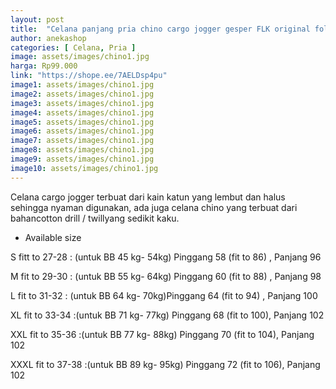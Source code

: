 ```yaml
---
layout: post
title:  "Celana panjang pria chino cargo jogger gesper FLK original folksystem"
author: anekashop
categories: [ Celana, Pria ]
image: assets/images/chino1.jpg
harga: Rp99.000
link: "https://shope.ee/7AELDsp4pu"
image1: assets/images/chino1.jpg
image2: assets/images/chino1.jpg
image3: assets/images/chino1.jpg
image4: assets/images/chino1.jpg
image5: assets/images/chino1.jpg
image6: assets/images/chino1.jpg
image7: assets/images/chino1.jpg
image8: assets/images/chino1.jpg
image9: assets/images/chino1.jpg
image10: assets/images/chino1.jpg
---
```


Celana cargo jogger terbuat dari kain katun yang lembut dan halus sehingga nyaman digunakan, ada juga celana chino yang terbuat dari bahancotton drill / twillyang sedikit kaku.

- Available size

S fitt to 27-28 : (untuk BB 45 kg- 54kg) Pinggang 58 (fit to 86) , Panjang 96 

M fit to 29-30 : (untuk BB 55 kg- 64kg) Pinggang 60 (fit to 88) , Panjang 98

L fit to 31-32 : (untuk BB 64 kg- 70kg)Pinggang 64 (fit to 94) , Panjang 100

XL fit to 33-34 :(untuk BB 71 kg- 77kg) Pinggang 68 (fit to 100), Panjang 102

XXL fit to 35-36 :(untuk BB 77 kg- 88kg) Pinggang 70 (fit to 104), Panjang 102

XXXL fit to 37-38 :(untuk BB 89 kg- 95kg) Pinggang 72 (fit to 106), Panjang 102
